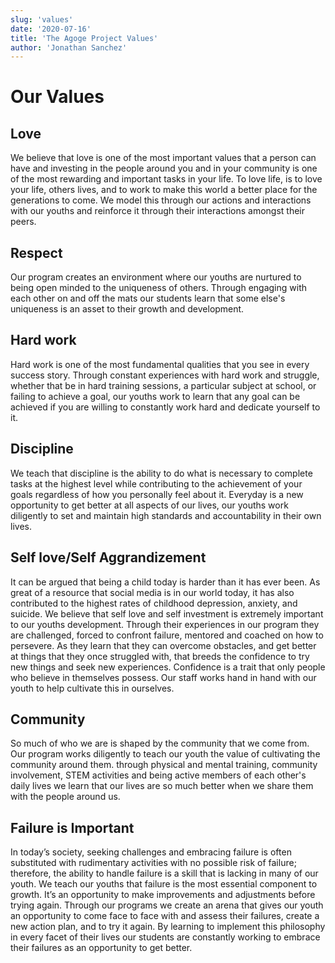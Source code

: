 ```yaml
---
slug: 'values'
date: '2020-07-16'
title: 'The Agoge Project Values'
author: 'Jonathan Sanchez'
---
```

# Our Values

## Love
We believe that love is one of the most important values that a person can have and investing in the people around you and in your community is one of the most rewarding and important tasks in your life. To love life, is to love your life, others lives, and to work to make this world a better place for the generations to come. We model this through our actions and interactions with our youths and reinforce it through their interactions amongst their peers.  

## Respect
Our program creates an environment where our youths are nurtured to being open minded to the uniqueness of others.  Through engaging with each other on and off the mats our students learn that some else's uniqueness is an asset to their growth and development. 


## Hard work
Hard work is one of the most fundamental qualities that you see in every success story. Through constant experiences with hard work and struggle, whether that be in hard training sessions, a particular subject at school, or failing to achieve a goal, our youths work to learn that any goal can be achieved if you are willing to constantly work hard and dedicate yourself to it. 

## Discipline
We teach that discipline is the ability to do what is necessary to complete tasks at the highest level while contributing to the achievement of your goals regardless of how you personally feel about it. Everyday is a new opportunity to get better at all aspects of our lives, our youths work diligently to set and maintain high standards and accountability in their own lives.  

## Self love/Self Aggrandizement 
It can be argued that being a child today is harder than it has ever been. As great of a resource that social media is in our world today, it has also contributed to the highest rates of childhood depression, anxiety, and suicide. We believe that self love and self investment is extremely important to our youths development. Through their experiences in our program they are challenged, forced to confront failure, mentored and coached on how to persevere. As they learn that they can overcome obstacles, and get better at things that they once struggled with, that breeds the confidence to try new things and seek new experiences. Confidence is a trait that only people who believe in themselves possess. Our staff works hand in hand with our youth to help cultivate this in ourselves. 

## Community 
So much of who we are is shaped by the community that we come from. Our program works diligently to teach our youth the value of cultivating the community around them. through physical and mental training, community involvement, STEM activities and being active members of each other's daily lives we learn that our lives are so much better when we share them with the people around us. 

## Failure is Important 
In today’s society, seeking challenges and embracing failure is often substituted with rudimentary activities with no possible risk of failure; therefore, the ability to handle failure is a skill that is lacking in many of our youth. We teach our youths that failure is the most essential component to growth. It’s an opportunity to make improvements and adjustments before trying again. Through our programs we create an arena that gives our youth an opportunity to  come face to face with and assess their failures, create a new action plan, and to try it again. By learning to implement this philosophy in every facet of their lives our students are constantly working to embrace their failures as an opportunity to get better. 